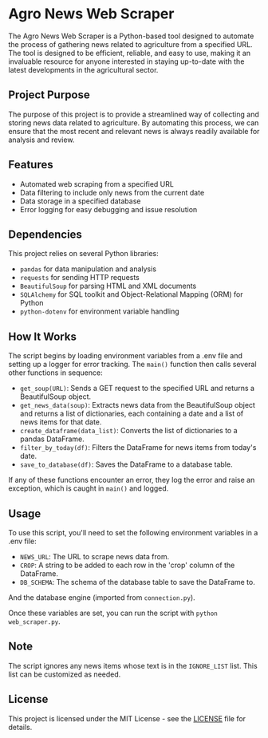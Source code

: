 # Agro News Web Scraper

The Agro News Web Scraper is a Python-based tool designed to automate the process of gathering news related to agriculture from a specified URL. The tool is designed to be efficient, reliable, and easy to use, making it an invaluable resource for anyone interested in staying up-to-date with the latest developments in the agricultural sector.

## Project Purpose

The purpose of this project is to provide a streamlined way of collecting and storing news data related to agriculture. By automating this process, we can ensure that the most recent and relevant news is always readily available for analysis and review.

## Features

- Automated web scraping from a specified URL
- Data filtering to include only news from the current date
- Data storage in a specified database
- Error logging for easy debugging and issue resolution

## Dependencies

This project relies on several Python libraries:

- `pandas` for data manipulation and analysis
- `requests` for sending HTTP requests
- `BeautifulSoup` for parsing HTML and XML documents
- `SQLAlchemy` for SQL toolkit and Object-Relational Mapping (ORM) for Python
- `python-dotenv` for environment variable handling

## How It Works

The script begins by loading environment variables from a .env file and setting up a logger for error tracking. The `main()` function then calls several other functions in sequence:

- `get_soup(URL)`: Sends a GET request to the specified URL and returns a BeautifulSoup object.
- `get_news_data(soup)`: Extracts news data from the BeautifulSoup object and returns a list of dictionaries, each containing a date and a list of news items for that date.
- `create_dataframe(data_list)`: Converts the list of dictionaries to a pandas DataFrame.
- `filter_by_today(df)`: Filters the DataFrame for news items from today's date.
- `save_to_database(df)`: Saves the DataFrame to a database table.

If any of these functions encounter an error, they log the error and raise an exception, which is caught in `main()` and logged.

## Usage

To use this script, you'll need to set the following environment variables in a .env file:

- `NEWS_URL`: The URL to scrape news data from.
- `CROP`: A string to be added to each row in the 'crop' column of the DataFrame.
- `DB_SCHEMA`: The schema of the database table to save the DataFrame to.

And the database engine (imported from `connection.py`).

Once these variables are set, you can run the script with `python web_scraper.py`.

## Note

The script ignores any news items whose text is in the `IGNORE_LIST` list. This list can be customized as needed.

## License

This project is licensed under the MIT License - see the [LICENSE](LICENSE) file for details.
